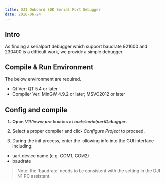 ```yaml
---
title: DJI Onboard SDK Serial Port Debugger 
date: 2016-06-24
---
```


## Intro

As finding a serialport debugger which support baudrate 921600 and 230400 is a difficult work,
we provide a simple debugger. 

## Compile & Run Environment

The below environment are required.
* Qt Ver: QT 5.4 or later
* Compiler Ver: MinGW 4.9.2 or later; MSVC2012 or later

## Config and compile

1. Open *V1Viewer.pro* locates at *tools/serialportDebugger*.

2. Select a proper compiler and click *Configure Project* to proceed.

3. During the init process, enter the following info into the GUI interface including:

* uart device name (e.g. COM1, COM2)
* baudrate

>Note: the 'baudrate' needs to be consistent with the setting in the DJI N1 PC assistant.
